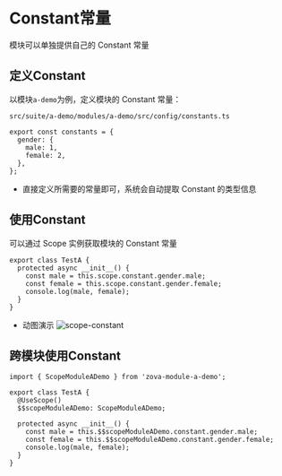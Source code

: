 # Constant常量

模块可以单独提供自己的 Constant 常量

## 定义Constant

以模块`a-demo`为例，定义模块的 Constant 常量：

`src/suite/a-demo/modules/a-demo/src/config/constants.ts`

```typescript{2-5}
export const constants = {
  gender: {
    male: 1,
    female: 2,
  },
};
```

- 直接定义所需要的常量即可，系统会自动提取 Constant 的类型信息

## 使用Constant

可以通过 Scope 实例获取模块的 Constant 常量

```typescript{3-5}
export class TestA {
  protected async __init__() {
    const male = this.scope.constant.gender.male;
    const female = this.scope.constant.gender.female;
    console.log(male, female);
  }
}
```

- 动图演示
  ![scope-constant](https://cabloy-1258265067.cos.ap-shanghai.myqcloud.com/image/scope-constant.gif)

## 跨模块使用Constant

```typescript{1,4-5,8-10}
import { ScopeModuleADemo } from 'zova-module-a-demo';

export class TestA {
  @UseScope()
  $$scopeModuleADemo: ScopeModuleADemo;

  protected async __init__() {
    const male = this.$$scopeModuleADemo.constant.gender.male;
    const female = this.$$scopeModuleADemo.constant.gender.female;
    console.log(male, female);
  }
}
```
